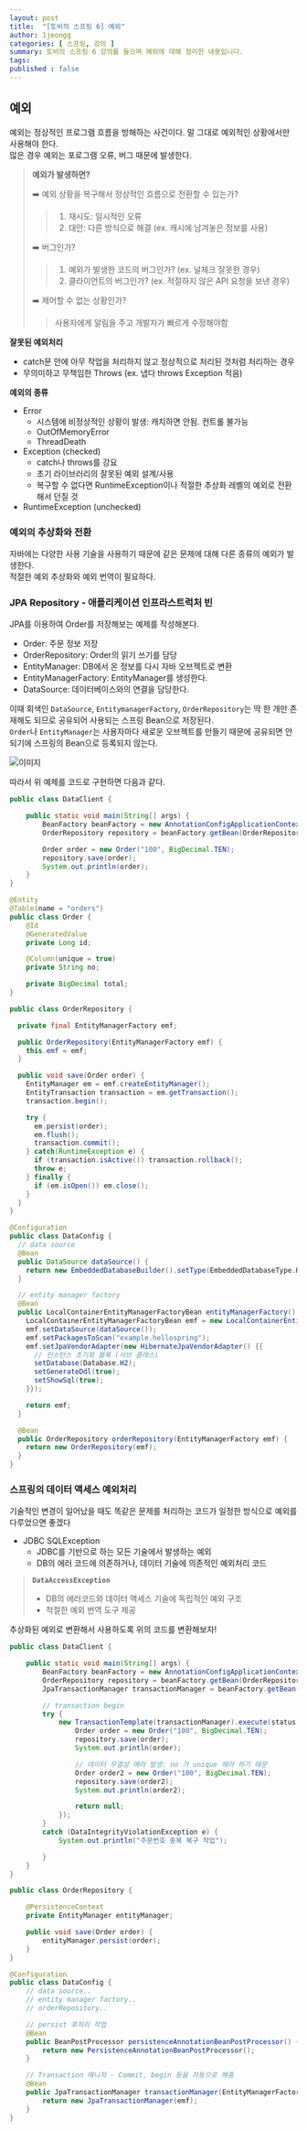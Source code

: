 ```yaml
---
layout: post
title:  "[토비의 스프링 6] 예외"
author: 1jeongg
categories: [ 스프링, 강의 ]
summary: 토비의 스프링 6 강의를 들으며 예외에 대해 정리한 내용입니다.
tags:
published : false
---
```


## 예외

예외는 정상적인 프로그램 흐름을 방해하는 사건이다. 말 그대로 예외적인 상황에서만 사용해야 한다.  
많은 경우 예외는 포로그램 오류, 버그 때문에 발생한다. 

> **예외가 발생하면?**  
> 
> ➡️ 예외 상황을 복구해서 정상적인 흐름으로 전환할 수 있는가?  
> >    1. 재시도: 일시적인 오류  
> >    2. 대안: 다른 방식으로 해결 (ex. 캐시에 남겨놓은 정보를 사용)
> 
> ➡️ 버그인가?  
> >   1. 예외가 발생한 코드의 버그인가? (ex. 널체크 잘못한 경우)  
> >   2. 클라이언트의 버그인가? (ex. 적절하지 않은 API 요청을 보낸 경우)  
> 
> ➡️ 제어할 수 없는 상황인가?  
> >   사용자에게 알림을 주고 개발자가 빠르게 수정해야함   

**잘못된 예외처리**
- catch문 안에 아무 작업을 처리하지 않고 정상적으로 처리된 것처럼 처리하는 경우
- 무의미하고 무책임한 Throws (ex. 냅다 throws Exception 적음)

**예외의 종류**
- Error
  - 시스템에 비정상적인 상황이 발생: 캐치하면 안됨. 컨트롤 불가능
  - OutOfMemoryError
  - ThreadDeath
- Exception (checked)
  - catch나 throws를 강요
  - 초기 라이브러리의 잘못된 예외 설계/사용
  - 복구할 수 없다면 RuntimeException이나 적절한 추상화 레벨의 예외로 전환해서 던질 것
- RuntimeException (unchecked)
  
### 예외의 추상화와 전환

자바에는 다양한 사용 기술을 사용하기 때문에 같은 문제에 대해 다른 종류의 예외가 발생한다.  
적절한 예외 추상화와 예외 번역이 필요하다.  

### JPA Repository - 애플리케이션 인프라스트럭처 빈

JPA를 이용하여 Order를 저장해보는 예제를 작성해본다.
- Order: 주문 정보 저장
- OrderRepository: Order의 읽기 쓰기를 담당
- EntityManager: DB에서 온 정보를 다시 자바 오브젝트로 변환
- EntityManagerFactory: EntityManager를 생성한다.
- DataSource: 데이터베이스와의 연결을 담당한다.

이때 회색인 `DataSource`, `EntitymanagerFactory`, `OrderRepository`는 딱 한 개만 존재해도 되므로 공유되어 사용되는 스프링 Bean으로 저장된다.  
`Order`나 `EntityManager`는 사용자마다 새로운 오브젝트를 만들기 때문에 공유되면 안되기에 스프링의 Bean으로 등록되지 않는다.

![이미지](https://1jeongg.notion.site/image/https%3A%2F%2Fprod-files-secure.s3.us-west-2.amazonaws.com%2Fc256e108-fd9a-4c15-9548-7caa838d19b2%2F1afe7f69-64f1-4ca7-bc2f-b288c49c9e5b%2FUntitled.png?table=block&id=68b2adff-ff09-46cd-85c3-8f4b222f18dc&spaceId=c256e108-fd9a-4c15-9548-7caa838d19b2&width=2000&userId=&cache=v2)

따라서 위 예제를 코드로 구현하면 다음과 같다.

```java
public class DataClient {

    public static void main(String[] args) {
        BeanFactory beanFactory = new AnnotationConfigApplicationContext(DataConfig.class);
        OrderRepository repository = beanFactory.getBean(OrderRepository.class);

        Order order = new Order("100", BigDecimal.TEN);
        repository.save(order);
        System.out.println(order);
    }
}
```

```java
@Entity
@Table(name = "orders")
public class Order {
    @Id
    @GeneratedValue
    private Long id;

    @Column(unique = true)
    private String no;

    private BigDecimal total;
}
```

```java
public class OrderRepository {

  private final EntityManagerFactory emf;

  public OrderRepository(EntityManagerFactory emf) {
    this.emf = emf;
  }

  public void save(Order order) {
    EntityManager em = emf.createEntityManager();
    EntityTransaction transaction = em.getTransaction();
    transaction.begin();

    try {
      em.persist(order);
      em.flush();
      transaction.commit();
    } catch(RuntimeException e) {
      if (transaction.isActive()) transaction.rollback();
      throw e;
    } finally {
      if (em.isOpen()) em.close();
    }
  }
}
```

```java
@Configuration
public class DataConfig {
  // data source
  @Bean
  public DataSource dataSource() {
    return new EmbeddedDatabaseBuilder().setType(EmbeddedDatabaseType.H2).build();
  }

  // entity manager factory
  @Bean
  public LocalContainerEntityManagerFactoryBean entityManagerFactory() {
    LocalContainerEntityManagerFactoryBean emf = new LocalContainerEntityManagerFactoryBean();
    emf.setDataSource(dataSource());
    emf.setPackagesToScan("example.hellospring");
    emf.setJpaVendorAdapter(new HibernateJpaVendorAdapter() {{
      // 인스턴스 초기화 블록 (서브 클래스)
      setDatabase(Database.H2);
      setGenerateDdl(true);
      setShowSql(true);
    }});

    return emf;
  }

  @Bean
  public OrderRepository orderRepository(EntityManagerFactory emf) {
    return new OrderRepository(emf);
  }
}
```


### 스프링의 데이터 액세스 예외처리

기술적인 변경이 일어났을 때도 똑같은 문제를 처리하는 코드가 일정한 방식으로 예외를 다루었으면 좋겠다

- JDBC SQLException
  - JDBC를 기반으로 하는 모든 기술에서 발생하는 예외
  - DB의 에러 코드에 의존하거나, 데이터 기술에 의존적인 예외처리 코드

> **`DataAccessException`**
> 
> - DB의 에러코드와 데이터 액세스 기술에 독립적인 예외 구조
> - 적절한 예외 번역 도구 제공

추상화된 예외로 변환해서 사용하도록 위의 코드를 변환해보자!

```java
public class DataClient {

    public static void main(String[] args) {
        BeanFactory beanFactory = new AnnotationConfigApplicationContext(DataConfig.class);
        OrderRepository repository = beanFactory.getBean(OrderRepository.class);
        JpaTransactionManager transactionManager = beanFactory.getBean(JpaTransactionManager.class);

        // transaction begin
        try {
            new TransactionTemplate(transactionManager).execute(status -> {
                Order order = new Order("100", BigDecimal.TEN);
                repository.save(order);
                System.out.println(order);

                // 데이터 무결성 에러 발생: no 가 unique 해야 하기 때문
                Order order2 = new Order("100", BigDecimal.TEN);
                repository.save(order2);
                System.out.println(order2);

                return null;
            });
        }
        catch (DataIntegrityViolationException e) {
            System.out.println("주문번호 중복 복구 작업");

        }
    }
}
```

```java
public class OrderRepository {

    @PersistenceContext
    private EntityManager entityManager;

    public void save(Order order) {
        entityManager.persist(order);
    }
}
```

```java
@Configuration
public class DataConfig {
    // data source..
    // entity manager factory..
    // orderRepository..

    // persist 후처리 작업
    @Bean
    public BeanPostProcessor persistenceAnnotationBeanPostProcessor() {
        return new PersistenceAnnotationBeanPostProcessor();
    }

    // Transaction 매니저 - Commit, begin 등을 자동으로 해줌
    @Bean
    public JpaTransactionManager transactionManager(EntityManagerFactory emf) {
        return new JpaTransactionManager(emf);
    }
}

```
